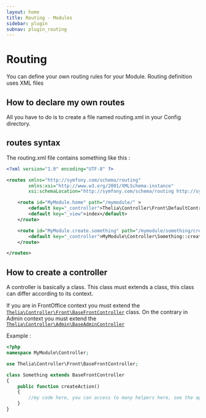 ```yaml
---
layout: home
title: Routing - Modules
sidebar: plugin
subnav: plugin_routing
---
```


# Routing

You can define your own routing rules for your Module.
Routing definition uses XML files

## How to declare my own routes

All you have to do is to create a file named routing.xml in your Config directory.

## routes syntax

The routing.xml file contains something like this :

```xml
<?xml version="1.0" encoding="UTF-8" ?>

<routes xmlns="http://symfony.com/schema/routing"
        xmlns:xsi="http://www.w3.org/2001/XMLSchema-instance"
        xsi:schemaLocation="http://symfony.com/schema/routing http://symfony.com/schema/routing/routing-1.0.xsd">

    <route id="MyModule.home" path="/mymodule/" >
        <default key="_controller">Thelia\Controller\Front\DefaultController::noAction</default>
        <default key="_view">index</default>
    </route>

    <route id="MyModule.create.something" path="/mymodule/something/create">
        <default key="_controller">MyModule\Controller\Something::createAction</default>
    </route>

</routes>
```

## How to create a controller

A controller is basically a class. This class must extends a class, this class can differ according to its context.

If you are in FrontOffice context you must extend the [`Thelia\Controller\Front\BaseFrontController`](/api/classes/Thelia.Controller.Front.BaseFrontController.html) class. On the contrary in Admin context
you must extend the [`Thelia\Controller\Admin\BaseAdminController`](http://localhost:4000/api/classes/Thelia.Controller.Admin.BaseAdminController.html)

Example :

```php
<?php
namespace MyModule\Controller;

use Thelia\Controller\Front\BaseFrontController;

class Something extends BaseFrontController
{
    public function createAction()
    {
        //my code here, you can access to many helpers here, see the api
    }
}
```